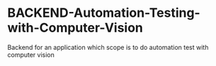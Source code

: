 # BACKEND-Automation-Testing-with-Computer-Vision
Backend for an application which scope is to do automation test with computer vision
